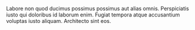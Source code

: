 Labore non quod ducimus possimus possimus aut alias omnis. Perspiciatis iusto qui doloribus id laborum enim. Fugiat tempora atque accusantium voluptas iusto aliquam. Architecto sint eos.